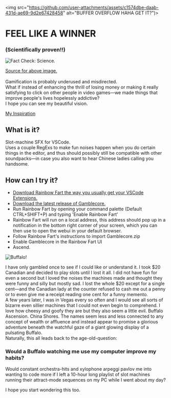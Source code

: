 <img src="https://github.com/user-attachments/assets/c1574dbe-daab-431d-ae69-9d2e67428458" alt="BUFFER OVERFLOW HAHA GET IT?")>
<h1>FEEL LIKE A WINNER</h1>
<h3>(Scientifically proven!!)</h3>
<img src="https://github.com/user-attachments/assets/0aa1a453-5af1-49ee-bc54-dfc5a5711435" alt="Fact Check: Science.">
<p></p>
  <a href="https://pmc.ncbi.nlm.nih.gov/articles/PMC4225056/#Sec14"> Source for above image. </a><br><br>
  Gamification is probably underused and misdirected. <br>What if instead of enhancing the thrill of losing money or making it really satisfying to click on other people in video games—we made things that improve people's lives hopelessly addictive? <br>I hope you can see my beautiful vision.
</p>
<a href="https://youtube.com/watch?v=p02U2kd5p6w"><p> My Inspiration</p></a>
<h2>What is it?</h2>
<p>Slot-machine SFX for VSCode.<br>Uses a couple RegExs to make fun noises happen when you do certain things in the editor, and thus should possibly still be compatible with other soundpacks—in case you also want to hear Chinese ladies calling you handsome.</p>
<h2>How can I try it?</h2>
<ul>
  <li><a href="https://saekiraku.github.io/vscode-rainbow-fart/#/en/">Download Rainbow Fart the way you usually get your VSCode Extensions.</a></li>
  <li><a href="https://github.com/pelmeniboiler/gamblecore/releases">Download the latest release of Gamblecore.</a></li>
  <li>Run Rainbow Fart by opening your command palette (Default CTRL+SHIFT+P) and typing 'Enable Rainbow Fart'</li>
  <li>Rainbow Fart will run on a local address, this address should pop up in a notification in the bottom right corner of your screen, which you can then use to open the webui in your default browser.</li>
  <li>Follow Rainbow Fart's instructions to import Gamblecore.zip</li>
  <li>Enable Gamblecore in the Rainbow Fart UI</li>
  <li>Ascend.</li>
</ul>
<img src="https://github.com/user-attachments/assets/b8824cff-7639-4c40-b966-65c4bf6cd4a8" alt="Buffalo!">
<p>I have only gambled once to see if I could like or understand it. I took $20 Canadian and decided to play slots until I lost it all. I did not have fun for even a second but I loved the noises the machines made and thought they were funny and silly but mostly sad. I lost the whole $20 except for a single cent—and the Canadian lady at the counter refused to cash me out a penny or to even give me a receipt reading one cent for a funny memento.<br>A few years later, I was in Vegas every so often and I would see all sorts of bizarre even sillier machines that I could not even begin to comprehend. I love how cheesy and goofy they are but they also seem a little evil. Buffalo Ascension. China Shores. The names seem less and less connected to any concept of wealth or affluence and instead appear to promise a glorious adventure beneath the watchful gaze of a giant glowing display of a pulsating Buffalo.<br>Naturally, this all leads back to the age-old-question:</p>
<h3>Would a Buffalo watching me use my computer improve my habits?</h3>
<p>Would constant orchestra-hits and xylophone arpeggi pavlov me into wanting to code more if I left a 10-hour long playlist of slot machines running their attract-mode sequences on my PC while I went about my day?<br></p>
<p>I hope you start wondering this too.</p>
